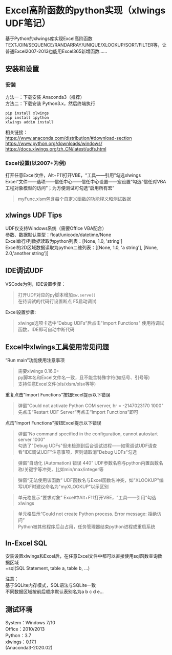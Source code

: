 # Excel高阶函数的python实现（xlwings UDF笔记）  
基于Python的xlwings库实现Excel高阶函数TEXTJOIN/SEQUENCE/RANDARRAY/UNIQUE/XLOOKUP/SORT/FILTER等，让普通Excel2007-2013也能用Excel365新增函数……  

## 安装和设置  
### 安装  
方法一：下载安装 Anaconda3（推荐）  
方法二：下载安装 Python3.x，然后终端执行  
```  
pip install xlwings  
pip install ipython  
xlwings addin install  
```

相关链接：  
https://www.anaconda.com/distribution/#download-section  
https://www.python.org/downloads/windows/  
https://docs.xlwings.org/zh_CN/latest/udfs.html  

### Excel设置(以2007+为例)   
打开任意Excel文件，Alt+F11打开VBE，“工具——引用”勾选xlwings  
Excel“文件——选项——信任中心——信任中心设置——宏设置”勾选“信任对VBA工程对象模型的访问”；为方便测试可勾选“启用所有宏”   

> myFunc.xlsm包含每个自定义函数的功能释义和测试数据  

## xlwings UDF Tips  
UDF仅支持Windows系统（需要Office VBA配合）  
参数、数据默认类型：float/unicode/datetime/None  
Excel单行/列数据读取为python列表：[None, 1.0, 'string']  
Excel的2D区域数据读取为python二维列表：[[None, 1.0, 'a string'], [None, 2.0,'another string']]  

## IDE调试UDF  
VSCode为例，IDE设置步骤： 
> 打开UDF对应的py脚本增加```xw.serve() ```  
> 在待调试的代码行设置断点 
> F5启动调试  

Excel设置步骤:  
> xlwings选项卡选中“Debug UDFs”后点击"Import Functions" 
> 使用待调试函数，IDE即可自动中断代码  

## Excel中xlwings工具使用常见问题  
“Run main”功能使用注意事项  
> 需要xlwings 0.16.0+  
> py脚本名和Excel文件名一致，且不能含特殊字符(如括号、引号等)  
> 支持任意Excel文件(xls/xlsm/xlsx等等)  

重复点击"Import Functions"按钮Excel提示以下错误 
> 弹窗"Could not activate Python COM server, hr = -2147023170 1000" 
> 先点击“Restart UDF Server”再点击“Import Functions”即可 

点击"Import Functions"按钮Excel提示以下错误 
> 弹窗“No command specified in the configuration, cannot autostart server 1000”  
> 勾选了"Debug UDFs"但未检测到后台调试进程——如需调试UDF请查看"IDE调试UDF"注意事项，否则请取消"Debug UDFs"勾选  

> 弹窗“自动化 (Automation) 错误 440” 
> UDF参数名称与python内置函数名称/关键字等冲突，比如min/max/integer等 

> 弹窗“无法使用该函数” 
> UDF函数名与Excel函数名冲突，如"XLOOKUP"编写UDF时建议命名为"myXLOOKUP"以示区别 

> 单元格显示“要求对象” 
> Excel中Alt+F11打开VBE，“工具——引用”勾选xlwings 

> 单元格显示“Could not create Python process. Error message: 拒绝访问”  
> Python被其他程序后台占用，任务管理器结束python进程或重启系统  

## In-Excel SQL  
安装设置xlwings和Excel后，在任意Excel文件中都可以直接使用sql函数查询数据区域  
=sql(SQL Statement, table a, table b, ...)  

注意：  
基于SQLite内存模式，SQL语法与SQLite一致  
不同数据区域按前后顺序默认表别名为a b c d e…  

## 测试环境  
System：Windows 7/10  
Office：2010/2013  
Python：3.7  
xlwings：0.17.1  
(Anaconda3-2020.02)
